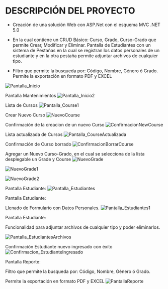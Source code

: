 
# DESCRIPCIÓN DEL PROYECTO

-  Creación de una solución Web con ASP.Net con el esquema MVC .NET 5.0

-  En la cual contiene un CRUD Básico: Curso, Grado, Curso-Grado que permite  Crear, Modificar y Eliminar.
   Pantalla de Estudiantes con un sistema de Pestañas en la cual se registran los datos personales de un estudiante y en la otra pestaña 
   permite adjuntar archivos de cualquier tipo.

-  Filtro que permite la busqueda por: Código, Nombre, Género ó Grado. 
   Permite la exportación en formato PDF y EXCEL










![Pantalla_Inicio](https://github.com/SCarolinaH/ProyectoEscolar/assets/108714851/2c863de6-1660-49b9-8a1e-482e5bf11ed0)

Pantalla Mantenimientos
![Pantalla_Inicio2](https://github.com/SCarolinaH/ProyectoEscolar/assets/108714851/84bce06f-9005-495c-a73c-0012669f983a)

Lista de Cursos
![Pantalla_Course1](https://github.com/SCarolinaH/ProyectoEscolar/assets/108714851/c9e28d57-8a0d-460c-a0eb-094fe89985fc)

Crear Nuevo Curso
![NuevoCourse](https://github.com/SCarolinaH/ProyectoEscolar/assets/108714851/d8879332-7106-405a-9e9e-112e2993b7a2)

Confirmación de la creacion de un nuevo Curso
![ConfirmacionNewCourse](https://github.com/SCarolinaH/ProyectoEscolar/assets/108714851/9c2f76c6-0d7a-45eb-9835-463b8762131d)

Lista actualizada de Cursos
![Pantalla_CourseActualizada](https://github.com/SCarolinaH/ProyectoEscolar/assets/108714851/fd108a6e-946d-4451-b222-b08edbe23415)

Confirmación de Curso borrado
![ConfirmacionBorrarCourse](https://github.com/SCarolinaH/ProyectoEscolar/assets/108714851/7b171abe-0662-4dc1-b40a-732a2eaf7d46)

Agregar un Nuevo Curso-Grado, en el cual se selecciona de la lista desplegable un Grade y Course
![NuevoGrade](https://github.com/SCarolinaH/ProyectoEscolar/assets/108714851/2c32c68d-e323-468a-9e21-f4fbe60e9459)

![NuevoGrade1](https://github.com/SCarolinaH/ProyectoEscolar/assets/108714851/efed91cf-fa5d-4291-82c0-6017c0dc1d5e)

![NuevoGrade2](https://github.com/SCarolinaH/ProyectoEscolar/assets/108714851/75d5d316-1609-4537-8930-a363b331a184)

Pantalla Estudiante:
![Pantalla_Estudiantes](https://github.com/SCarolinaH/ProyectoEscolar/assets/108714851/f89f665b-432f-4466-afcf-c0755ba9701f)

Pantalla Estudiante: 

Llenado de Formulario con Datos Personales.
![Pantalla_Estudiantes1](https://github.com/SCarolinaH/ProyectoEscolar/assets/108714851/70cf9868-01d8-4b66-adb5-d567cd3afa8b)

Pantalla Estudiante:

Funcionalidad para adjuntar archivos de cualquier tipo y poder eliminarlos.

![Pantalla_EstudiantesArchivos](https://github.com/SCarolinaH/ProyectoEscolar/assets/108714851/ba5a90c7-0a00-49ea-965b-e760fb514e61)

Confirmación Estudiante nuevo ingresado con éxito
![Confirmacion_EstudianteIngresado](https://github.com/SCarolinaH/ProyectoEscolar/assets/108714851/e07704c9-7105-4332-bcd9-fdf8442b3fe0)

Pantalla Reporte:

Filtro que permite la busqueda por: Código, Nombre, Género ó Grado. 

Permite la exportación en formato PDF y EXCEL
![PantallaReporte](https://github.com/SCarolinaH/ProyectoEscolar/assets/108714851/72cb0666-0238-43ad-8b2f-5e8c1d13cd5f)










